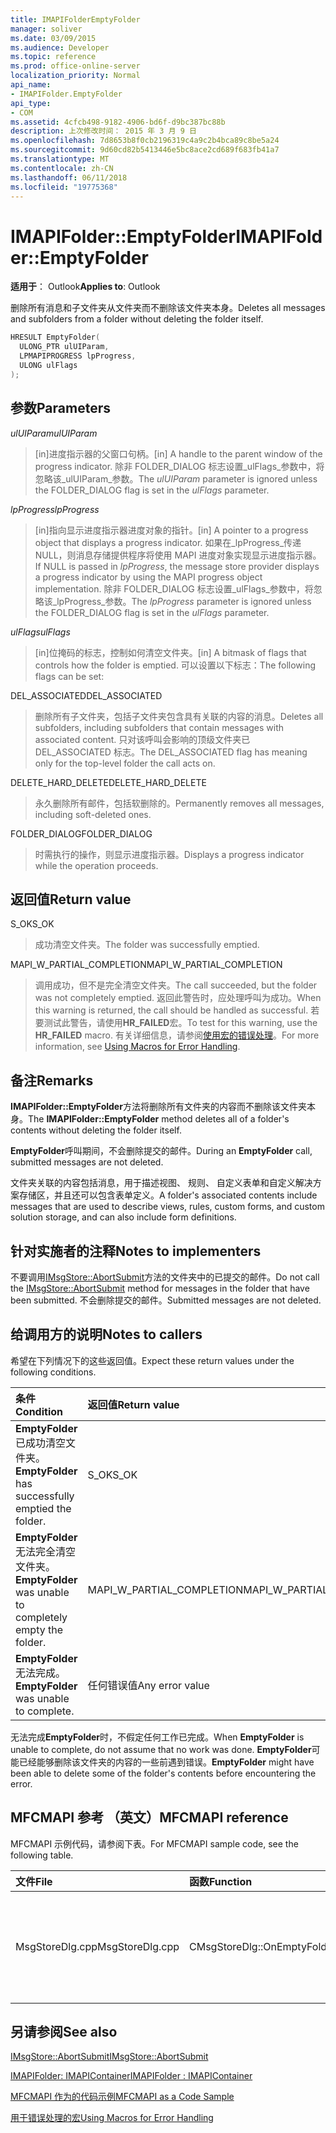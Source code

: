 ```yaml
---
title: IMAPIFolderEmptyFolder
manager: soliver
ms.date: 03/09/2015
ms.audience: Developer
ms.topic: reference
ms.prod: office-online-server
localization_priority: Normal
api_name:
- IMAPIFolder.EmptyFolder
api_type:
- COM
ms.assetid: 4cfcb498-9182-4906-bd6f-d9bc387bc88b
description: 上次修改时间： 2015 年 3 月 9 日
ms.openlocfilehash: 7d8653b8f0cb2196319c4a9c2b4bca89c8be5a24
ms.sourcegitcommit: 9d60cd82b5413446e5bc8ace2cd689f683fb41a7
ms.translationtype: MT
ms.contentlocale: zh-CN
ms.lasthandoff: 06/11/2018
ms.locfileid: "19775368"
---
```

# <a name="imapifolderemptyfolder"></a><span data-ttu-id="6d03b-103">IMAPIFolder::EmptyFolder</span><span class="sxs-lookup"><span data-stu-id="6d03b-103">IMAPIFolder::EmptyFolder</span></span>

  
  
<span data-ttu-id="6d03b-104">**适用于**： Outlook</span><span class="sxs-lookup"><span data-stu-id="6d03b-104">**Applies to**: Outlook</span></span> 
  
<span data-ttu-id="6d03b-105">删除所有消息和子文件夹从文件夹而不删除该文件夹本身。</span><span class="sxs-lookup"><span data-stu-id="6d03b-105">Deletes all messages and subfolders from a folder without deleting the folder itself.</span></span>
  
```cpp
HRESULT EmptyFolder(
  ULONG_PTR ulUIParam,
  LPMAPIPROGRESS lpProgress,
  ULONG ulFlags
);
```

## <a name="parameters"></a><span data-ttu-id="6d03b-106">参数</span><span class="sxs-lookup"><span data-stu-id="6d03b-106">Parameters</span></span>

 <span data-ttu-id="6d03b-107">_ulUIParam_</span><span class="sxs-lookup"><span data-stu-id="6d03b-107">_ulUIParam_</span></span>
  
> <span data-ttu-id="6d03b-108">[in]进度指示器的父窗口句柄。</span><span class="sxs-lookup"><span data-stu-id="6d03b-108">[in] A handle to the parent window of the progress indicator.</span></span> <span data-ttu-id="6d03b-109">除非 FOLDER_DIALOG 标志设置_ulFlags_参数中，将忽略该_ulUIParam_参数。</span><span class="sxs-lookup"><span data-stu-id="6d03b-109">The  _ulUIParam_ parameter is ignored unless the FOLDER_DIALOG flag is set in the  _ulFlags_ parameter.</span></span> 
    
 <span data-ttu-id="6d03b-110">_lpProgress_</span><span class="sxs-lookup"><span data-stu-id="6d03b-110">_lpProgress_</span></span>
  
> <span data-ttu-id="6d03b-111">[in]指向显示进度指示器进度对象的指针。</span><span class="sxs-lookup"><span data-stu-id="6d03b-111">[in] A pointer to a progress object that displays a progress indicator.</span></span> <span data-ttu-id="6d03b-112">如果在_lpProgress_传递 NULL，则消息存储提供程序将使用 MAPI 进度对象实现显示进度指示器。</span><span class="sxs-lookup"><span data-stu-id="6d03b-112">If NULL is passed in  _lpProgress_, the message store provider displays a progress indicator by using the MAPI progress object implementation.</span></span> <span data-ttu-id="6d03b-113">除非 FOLDER_DIALOG 标志设置_ulFlags_参数中，将忽略该_lpProgress_参数。</span><span class="sxs-lookup"><span data-stu-id="6d03b-113">The  _lpProgress_ parameter is ignored unless the FOLDER_DIALOG flag is set in the  _ulFlags_ parameter.</span></span> 
    
 <span data-ttu-id="6d03b-114">_ulFlags_</span><span class="sxs-lookup"><span data-stu-id="6d03b-114">_ulFlags_</span></span>
  
> <span data-ttu-id="6d03b-115">[in]位掩码的标志，控制如何清空文件夹。</span><span class="sxs-lookup"><span data-stu-id="6d03b-115">[in] A bitmask of flags that controls how the folder is emptied.</span></span> <span data-ttu-id="6d03b-116">可以设置以下标志：</span><span class="sxs-lookup"><span data-stu-id="6d03b-116">The following flags can be set:</span></span>
    
<span data-ttu-id="6d03b-117">DEL_ASSOCIATED</span><span class="sxs-lookup"><span data-stu-id="6d03b-117">DEL_ASSOCIATED</span></span> 
  
> <span data-ttu-id="6d03b-118">删除所有子文件夹，包括子文件夹包含具有关联的内容的消息。</span><span class="sxs-lookup"><span data-stu-id="6d03b-118">Deletes all subfolders, including subfolders that contain messages with associated content.</span></span> <span data-ttu-id="6d03b-119">只对该呼叫会影响的顶级文件夹已 DEL_ASSOCIATED 标志。</span><span class="sxs-lookup"><span data-stu-id="6d03b-119">The DEL_ASSOCIATED flag has meaning only for the top-level folder the call acts on.</span></span>
    
<span data-ttu-id="6d03b-120">DELETE_HARD_DELETE</span><span class="sxs-lookup"><span data-stu-id="6d03b-120">DELETE_HARD_DELETE</span></span>
  
> <span data-ttu-id="6d03b-121">永久删除所有邮件，包括软删除的。</span><span class="sxs-lookup"><span data-stu-id="6d03b-121">Permanently removes all messages, including soft-deleted ones.</span></span>
    
<span data-ttu-id="6d03b-122">FOLDER_DIALOG</span><span class="sxs-lookup"><span data-stu-id="6d03b-122">FOLDER_DIALOG</span></span> 
  
> <span data-ttu-id="6d03b-123">时需执行的操作，则显示进度指示器。</span><span class="sxs-lookup"><span data-stu-id="6d03b-123">Displays a progress indicator while the operation proceeds.</span></span>
    
## <a name="return-value"></a><span data-ttu-id="6d03b-124">返回值</span><span class="sxs-lookup"><span data-stu-id="6d03b-124">Return value</span></span>

<span data-ttu-id="6d03b-125">S_OK</span><span class="sxs-lookup"><span data-stu-id="6d03b-125">S_OK</span></span> 
  
> <span data-ttu-id="6d03b-126">成功清空文件夹。</span><span class="sxs-lookup"><span data-stu-id="6d03b-126">The folder was successfully emptied.</span></span>
    
<span data-ttu-id="6d03b-127">MAPI_W_PARTIAL_COMPLETION</span><span class="sxs-lookup"><span data-stu-id="6d03b-127">MAPI_W_PARTIAL_COMPLETION</span></span> 
  
> <span data-ttu-id="6d03b-128">调用成功，但不是完全清空文件夹。</span><span class="sxs-lookup"><span data-stu-id="6d03b-128">The call succeeded, but the folder was not completely emptied.</span></span> <span data-ttu-id="6d03b-129">返回此警告时，应处理呼叫为成功。</span><span class="sxs-lookup"><span data-stu-id="6d03b-129">When this warning is returned, the call should be handled as successful.</span></span> <span data-ttu-id="6d03b-130">若要测试此警告，请使用**HR_FAILED**宏。</span><span class="sxs-lookup"><span data-stu-id="6d03b-130">To test for this warning, use the **HR_FAILED** macro.</span></span> <span data-ttu-id="6d03b-131">有关详细信息，请参阅[使用宏的错误处理](using-macros-for-error-handling.md)。</span><span class="sxs-lookup"><span data-stu-id="6d03b-131">For more information, see [Using Macros for Error Handling](using-macros-for-error-handling.md).</span></span>
    
## <a name="remarks"></a><span data-ttu-id="6d03b-132">备注</span><span class="sxs-lookup"><span data-stu-id="6d03b-132">Remarks</span></span>

<span data-ttu-id="6d03b-133">**IMAPIFolder::EmptyFolder**方法将删除所有文件夹的内容而不删除该文件夹本身。</span><span class="sxs-lookup"><span data-stu-id="6d03b-133">The **IMAPIFolder::EmptyFolder** method deletes all of a folder's contents without deleting the folder itself.</span></span> 
  
<span data-ttu-id="6d03b-134">**EmptyFolder**呼叫期间，不会删除提交的邮件。</span><span class="sxs-lookup"><span data-stu-id="6d03b-134">During an **EmptyFolder** call, submitted messages are not deleted.</span></span> 
  
<span data-ttu-id="6d03b-135">文件夹关联的内容包括消息，用于描述视图、 规则、 自定义表单和自定义解决方案存储区，并且还可以包含表单定义。</span><span class="sxs-lookup"><span data-stu-id="6d03b-135">A folder's associated contents include messages that are used to describe views, rules, custom forms, and custom solution storage, and can also include form definitions.</span></span> 
  
## <a name="notes-to-implementers"></a><span data-ttu-id="6d03b-136">针对实施者的注释</span><span class="sxs-lookup"><span data-stu-id="6d03b-136">Notes to implementers</span></span>

<span data-ttu-id="6d03b-137">不要调用[IMsgStore::AbortSubmit](imsgstore-abortsubmit.md)方法的文件夹中的已提交的邮件。</span><span class="sxs-lookup"><span data-stu-id="6d03b-137">Do not call the [IMsgStore::AbortSubmit](imsgstore-abortsubmit.md) method for messages in the folder that have been submitted.</span></span> <span data-ttu-id="6d03b-138">不会删除提交的邮件。</span><span class="sxs-lookup"><span data-stu-id="6d03b-138">Submitted messages are not deleted.</span></span> 
  
## <a name="notes-to-callers"></a><span data-ttu-id="6d03b-139">给调用方的说明</span><span class="sxs-lookup"><span data-stu-id="6d03b-139">Notes to callers</span></span>

<span data-ttu-id="6d03b-140">希望在下列情况下的这些返回值。</span><span class="sxs-lookup"><span data-stu-id="6d03b-140">Expect these return values under the following conditions.</span></span>
  
|<span data-ttu-id="6d03b-141">**条件**</span><span class="sxs-lookup"><span data-stu-id="6d03b-141">**Condition**</span></span>|<span data-ttu-id="6d03b-142">**返回值**</span><span class="sxs-lookup"><span data-stu-id="6d03b-142">**Return value**</span></span>|
|:-----|:-----|
|<span data-ttu-id="6d03b-143">**EmptyFolder**已成功清空文件夹。</span><span class="sxs-lookup"><span data-stu-id="6d03b-143">**EmptyFolder** has successfully emptied the folder.</span></span>  <br/> |<span data-ttu-id="6d03b-144">S_OK</span><span class="sxs-lookup"><span data-stu-id="6d03b-144">S_OK</span></span>  <br/> |
|<span data-ttu-id="6d03b-145">**EmptyFolder**无法完全清空文件夹。</span><span class="sxs-lookup"><span data-stu-id="6d03b-145">**EmptyFolder** was unable to completely empty the folder.</span></span>  <br/> |<span data-ttu-id="6d03b-146">MAPI_W_PARTIAL_COMPLETION</span><span class="sxs-lookup"><span data-stu-id="6d03b-146">MAPI_W_PARTIAL_COMPLETION</span></span>  <br/> |
|<span data-ttu-id="6d03b-147">**EmptyFolder**无法完成。</span><span class="sxs-lookup"><span data-stu-id="6d03b-147">**EmptyFolder** was unable to complete.</span></span>  <br/> |<span data-ttu-id="6d03b-148">任何错误值</span><span class="sxs-lookup"><span data-stu-id="6d03b-148">Any error value</span></span>  <br/> |
   
<span data-ttu-id="6d03b-149">无法完成**EmptyFolder**时，不假定任何工作已完成。</span><span class="sxs-lookup"><span data-stu-id="6d03b-149">When **EmptyFolder** is unable to complete, do not assume that no work was done.</span></span> <span data-ttu-id="6d03b-150">**EmptyFolder**可能已经能够删除该文件夹的内容的一些前遇到错误。</span><span class="sxs-lookup"><span data-stu-id="6d03b-150">**EmptyFolder** might have been able to delete some of the folder's contents before encountering the error.</span></span> 
  
## <a name="mfcmapi-reference"></a><span data-ttu-id="6d03b-151">MFCMAPI 参考 （英文）</span><span class="sxs-lookup"><span data-stu-id="6d03b-151">MFCMAPI reference</span></span>

<span data-ttu-id="6d03b-152">MFCMAPI 示例代码，请参阅下表。</span><span class="sxs-lookup"><span data-stu-id="6d03b-152">For MFCMAPI sample code, see the following table.</span></span>
  
|<span data-ttu-id="6d03b-153">**文件**</span><span class="sxs-lookup"><span data-stu-id="6d03b-153">**File**</span></span>|<span data-ttu-id="6d03b-154">**函数**</span><span class="sxs-lookup"><span data-stu-id="6d03b-154">**Function**</span></span>|<span data-ttu-id="6d03b-155">**Comment**</span><span class="sxs-lookup"><span data-stu-id="6d03b-155">**Comment**</span></span>|
|:-----|:-----|:-----|
|<span data-ttu-id="6d03b-156">MsgStoreDlg.cpp</span><span class="sxs-lookup"><span data-stu-id="6d03b-156">MsgStoreDlg.cpp</span></span>  <br/> |<span data-ttu-id="6d03b-157">CMsgStoreDlg::OnEmptyFolder</span><span class="sxs-lookup"><span data-stu-id="6d03b-157">CMsgStoreDlg::OnEmptyFolder</span></span>  <br/> |<span data-ttu-id="6d03b-158">MFCMAPI 使用**IMAPIFolder::EmptyFolder**方法删除指定的文件夹中的内容。</span><span class="sxs-lookup"><span data-stu-id="6d03b-158">MFCMAPI uses the **IMAPIFolder::EmptyFolder** method to delete the contents of the specified folder.</span></span>  <br/> |
   
## <a name="see-also"></a><span data-ttu-id="6d03b-159">另请参阅</span><span class="sxs-lookup"><span data-stu-id="6d03b-159">See also</span></span>



[<span data-ttu-id="6d03b-160">IMsgStore::AbortSubmit</span><span class="sxs-lookup"><span data-stu-id="6d03b-160">IMsgStore::AbortSubmit</span></span>](imsgstore-abortsubmit.md)
  
[<span data-ttu-id="6d03b-161">IMAPIFolder: IMAPIContainer</span><span class="sxs-lookup"><span data-stu-id="6d03b-161">IMAPIFolder : IMAPIContainer</span></span>](imapifolderimapicontainer.md)


[<span data-ttu-id="6d03b-162">MFCMAPI 作为的代码示例</span><span class="sxs-lookup"><span data-stu-id="6d03b-162">MFCMAPI as a Code Sample</span></span>](mfcmapi-as-a-code-sample.md)
  
[<span data-ttu-id="6d03b-163">用于错误处理的宏</span><span class="sxs-lookup"><span data-stu-id="6d03b-163">Using Macros for Error Handling</span></span>](using-macros-for-error-handling.md)

